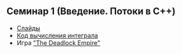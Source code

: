## Семинар 1 (Введение. Потоки в C++)

* [Слайды](https://dbeliakov.github.io/mipt-algo-2016/01/#/)
* [Код вычисления интеграла](examples/integral.cpp)
* Игра ["The Deadlock Empire"](http://deadlockempire.github.io)
